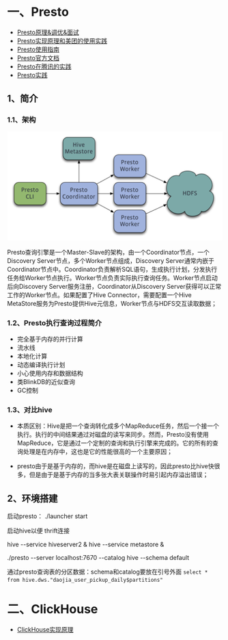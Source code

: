 # 一、Presto

- [Presto原理&调优&面试](https://mp.weixin.qq.com/s/8CWXY864_QSmwNZ6Xh5B3w)
- [Presto实现原理和美团的使用实践](https://tech.meituan.com/2014/06/16/presto.html)
- [Presto使用指南](https://www.imangodoc.com/46466.html)
- [Presto官方文档](https://trino.io/docs/current/overview.html)
- [Presto在腾讯的实践](https://mp.weixin.qq.com/s/d56Qco7LUM3NroFq9PcVXA)
- [Presto实践](https://mp.weixin.qq.com/s/mnElO5Sau1VXLnhICKNdyA)

## 1、简介

### 1.1、架构

![](image/Presto-架构.png)

Presto查询引擎是一个Master-Slave的架构，由一个Coordinator节点，一个Discovery Server节点，多个Worker节点组成，Discovery Server通常内嵌于Coordinator节点中。Coordinator负责解析SQL语句，生成执行计划，分发执行任务给Worker节点执行。Worker节点负责实际执行查询任务。Worker节点启动后向Discovery Server服务注册，Coordinator从Discovery Server获得可以正常工作的Worker节点。如果配置了Hive Connector，需要配置一个Hive MetaStore服务为Presto提供Hive元信息，Worker节点与HDFS交互读取数据；

### 1.2、Presto执行查询过程简介

- 完全基于内存的并行计算
- 流水线
- 本地化计算
- 动态编译执行计划
- 小心使用内存和数据结构
- 类BlinkDB的近似查询
- GC控制

### 1.3、对比hive

- 本质区别：Hive是把一个查询转化成多个MapReduce任务，然后一个接一个执行。执行的中间结果通过对磁盘的读写来同步。然而，Presto没有使用MapReduce，它是通过一个定制的查询和执行引擎来完成的。它的所有的查询处理是在内存中，这也是它的性能很高的一个主要原因；

- presto由于是基于内存的，而hive是在磁盘上读写的，因此presto比hive快很多，但是由于是基于内存的当多张大表关联操作时易引起内存溢出错误；

## 2、环境搭建

启动presto：  ./launcher start

启动hive以便 thrift连接

hive --service hiveserver2 &
hive --service metastore &

./presto --server localhost:7670 --catalog hive --schema default

通过presto查询表的分区数据：schema和catalog要放在引号外面
`select * from hive.dws."daojia_user_pickup_daily$partitions"`

# 二、ClickHouse

- [ClickHouse实现原理](https://mp.weixin.qq.com/s/aJ7vdaG8LpBpBB5fCN0ncQ)